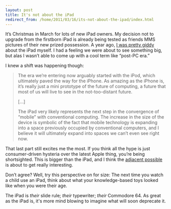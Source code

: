 ```yaml
---
layout: post
title: It's not about the iPad
redirect_from: /home/2011/03/16/its-not-about-the-ipad/index.html
---
```

<p>It’s Christmas in March for lots of new iPad owners. My decision not to upgrade from the firstborn iPad is already being tested as friends MMS pictures of their new prized possession.
A year ago, <a href="http://www.practicallyefficient.com/2010/03/30/what-the-ipads-really-about/">I was pretty giddy</a> about the iPad myself.  I had a feeling we were about to see something big, but alas I wasn’t able to come up with a cool term like “post-PC era.”</p>
<p>I knew a shift was happening though:</p>
<blockquote><p>The era we’re entering now arguably started with the iPod, which ultimately paved the way for the iPhone. As amazing as the iPhone is, it’s really just a mini prototype of the future of computing, a future that most of us will live to see in the not-too-distant future.</p>
<p>[…]</p>
<p>The iPad very likely represents the next step in the convergence of “mobile” with conventional computing. The increase in the size of the device is symbolic of the fact that mobile technology is expanding into a space previously occupied by conventional computers, and I believe it will ultimately expand into spaces we can’t even see right now.</p></blockquote>
<p>That last part still excites me the most. If you think all the hype is just consumer-driven hysteria over the latest Apple thing, you’re being shortsighted. This is bigger than the iPad, and I think the <a href="http://www.practicallyefficient.com/2010/09/28/the-adjacent-possible/">adjacent possible</a> is about to get really interesting.</p>
<p>Don’t agree? Well, try this perspective on for size: The next time you watch a child use an iPad, think about what your knowledge-based toys looked like when you were their age.</p>
<p>The iPad is <em>their</em> slide rule; <em>their</em> typewriter; <em>their</em> Commodore 64. As great as the iPad is, it's more mind blowing to imagine what will soon deprecate it.</p>
